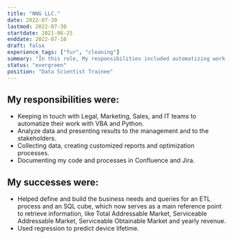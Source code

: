 ```yaml
---
title: "NNG LLC."
date: 2022-07-30
lastmod: 2022-07-30
startdate: 2021-06-25
enddate: 2022-07-10
draft: false
experience_tags: ["fur", "cleaning"]
summary: "In this role, My responsibilities included automatizing work for Legal, Marketing, Sales, and IT teams using VBA and Python, analyzing data, creating customized reports, and optimizing processes. I also documented code and processes in Confluence and Jira. My successes involved defining and building business needs for ETL and SQL cube processes, resulting in valuable reference points for retrieving information and predicting device lifetime using regression."
status: "evergreen"
position: "Data Scientist Trainee"
---
```

## My responsibilities were: 

- Keeping in touch with Legal, Marketing, Sales, and IT teams to automatize their work with VBA and Python.
- Analyze data and presenting results to the management and to the stakeholders.
- Collecting data, creating customized reports and optimization processes. 
- Documenting my code and processes in Confluence and Jira. 

## My successes were:
- Helped define and build the business needs and queries for an ETL process and an SQL cube, which now serves as a main reference point to retrieve information, like Total Addressable Market, Serviceable Addressable Market, Serviceable Obtainable Market and yearly revenue.
- Used regression to predict device lifetime. 

